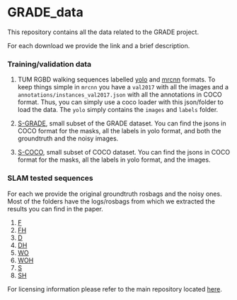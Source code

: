 # GRADE_data
This repository contains all the data related to the GRADE project.

For each download we provide the link and a brief description. 

### Training/validation data
1. TUM RGBD walking sequences labelled [yolo](https://keeper.mpdl.mpg.de/f/5346f793e0c7402a957c/) and [mrcnn](https://keeper.mpdl.mpg.de/f/240fce3f4ca24dc4a1f4/) formats.
   To keep things simple in `mrcnn` you have a `val2017` with all the images and a `annotations/instances_val2017.json` with all the annotations in COCO format. Thus, you can simply use a coco loader with this json/folder to load the data. 
   The `yolo` simply contains the `images` and `labels` folder.
   
2. [S-GRADE](), small subset of the GRADE dataset. You can find the jsons in COCO format for the masks, all the labels in yolo format, and both the groundtruth and the noisy images.
3. [S-COCO](https://keeper.mpdl.mpg.de/f/fc09f2f6afc640f3b3bf/), small subset of COCO dataset. You can find the jsons in COCO format for the masks, all the labels in yolo format, and the images.

### SLAM tested sequences
For each we provide the original groundtruth rosbags and the noisy ones. Most of the folders have the logs/rosbags from which we extracted the results you can find in the paper.

1. [F]()
2. [FH]()
3. [D]()
4. [DH]()
5. [WO]()
6. [WOH]()
7. [S]()
8. [SH]()

For licensing information please refer to the main repository located [here](https://github.com/eliabntt/GRADE-RR/).
